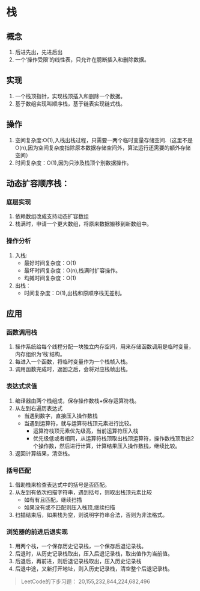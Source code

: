 # 栈
## 概念
1. 后进先出，先进后出
2. 一个‘操作受限’的线性表，只允许在臆断插入和删除数据。
## 实现
1. 一个栈顶指针，实现栈顶插入和删除一个数据。
2. 基于数组实现叫顺序栈，基于链表实现链式栈。
## 操作
 1. 空间复杂度:O(1),入栈出栈过程，只需要一两个临时变量存储空间.（这里不是O(n),因为空间复杂度指除原本数据存储空间外，算法运行还需要的额外存储空间）
 2. 时间复杂度：O(1),因为只涉及栈顶个别数据操作。
 ## 动态扩容顺序栈：
 ### 底层实现
 1. 依赖数组改成支持动态扩容数组
 2. 栈满时，申请一个更大数组，将原来数据搬移到新数组中。
 ### 操作分析
 1. 入栈:
    + 最好时间复杂度：O(1)
    + 最坏时间复杂度：O(n),栈满时扩容操作。
    + 均摊时间复杂度：O(1)
2. 出栈：
    + 时间复杂度：O(1),出栈和原顺序栈无差别。
## 应用
### 函数调用栈
1. 操作系统给每个线程分配一块独立内存空间，用来存储函数调用是临时变量，内存组织为‘栈’结构。
2. 每进入一个函数，将临时变量作为一个栈帧入栈。
3. 调用函数完成时，返回之后，会将对应栈帧出栈。
### 表达式求值
1. 编译器由两个栈组成，保存操作数栈+保存运算符栈。
2. 从左到右遍历表达式
    + 当遇到数字，直接压入操作数栈
    + 当遇到运算符，就与运算符栈顶元素进行比较。
        - 运算符栈顶元素优先级高，当前运算符压入栈
        - 优先级低或者相同，从运算符栈顶取出栈顶运算符，操作数栈顶取出2个操作数，然后进行计算，计算结果压入操作数栈，继续比较。
3. 返回计算结果，清空栈。

### 括号匹配
1. 借助栈来检查表达式中的括号是否匹配。
2. 从左到有依次扫描字符串，遇到括号，则取出栈顶元素比较
    + 如有有且匹配，继续扫描
    + 如果没有或不匹配则压入栈顶,继续扫描
3. 扫描结束后，如果栈为空，则说明字符串合法，否则为非法格式。

### 浏览器的前进后退实现
1. 用两个栈，一个保存历史记录栈，一个保存后退记录栈。
2. 后退时，从历史记录栈取出，压入后退记录栈，取出值作为当前值。
3. 后退后，再前进，则后退记录栈取出，压入历史记录栈
4. 后退中途，又新打开地址，则入历史记录栈，清空整个后退记录栈。

> LeetCode的下步习题： 20,155,232,844,224,682,496